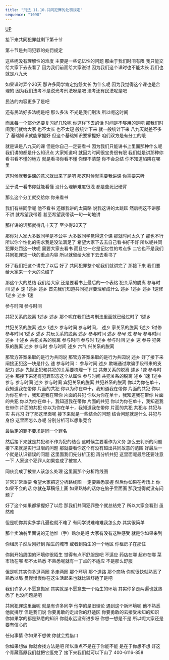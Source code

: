 ```yaml
---
title: "刑法.11.10.共同犯罪的处罚规定"
sequence: "1098"
---
```


[UP](/law/civil-law-index.html)

接下来共同犯罪就剩下第十节

第十节是共同犯罪的处罚规定

这些呢没有理解性的难度
主要是一些记忆性的问题
那由于我们时间有限
我只能交给大家下去去看了
因为我们前面给大家说过
因为我们这个课时也不能太长
我们也就是八九天

如果课时弄个20天
那许多同学肯定抱怨太长
为什么呢
因为我觉得这个课也是合理的
因为我们法考不是说光考刑法呀是吧
法考还有民法呢是吧

民法的内容更多了是吧

还有民法好多法呢是吧
那么多法
不光是我们刑法
所以呢这时间

而且每一个部分还要复习好几轮呢
你这样下去的话
时间是不够用的是吧
那我们时间我们就给大家
也不太长
也不太短
般统计下来
就一般统计下来
八九天就差不多了
基础知识就能掌握好
但这个基础知识要掌握好
咱们双方是有分工的哦

就是课是八九天的课
但是你自己一定要看书
因为我们只能讲书上里面那种什么呢
我们讲的都是什么知识点
大家知道吗
就因为时间很宝贵很有限
我们就是讲那种你看书看不懂的地方
就是看书你看不懂
你理不清楚
你不会总结
你不知道陷阱在哪里

这时候就我讲课的意义就出来了是吧
那这时候就需要我讲课
你需要来听

至于说一看书你就能看懂
没什么理解难度很浅
都是些死记硬背

那么这个分工就交给你
你来看书

我们有些同学呢
他不看书
还嫌我讲的太简略
说我这讲的太跳跃
然后呢这不讲那不讲
就希望我带着
甚至希望我带读一句一句地讲

那样讲的话那就得几十天了
至少得20天了

那你对人家大多数同学是不公平
大多数同学觉得这个课
那就时间太久了
那也不行
所以你个性化的需求我是没法满足了
希望大家下去去自己看书好不好
所以呢共同犯罪处罚这一块呢
需要大家去看书
而且它一它是记忆性的考点多
二它也不是我们共同犯罪这一块的重点内容
所以就留给大家下去去看书了

好了我们把这个讲完了以后
好了
共同犯罪整个呢我们就讲完了
那接下来
我们要给大家来一个大的总结了

那这个大的总结
我们给大家
还是要看书上最后的一个表格
犯关系的脱离
参与时间
述乡
速
1述乡
述乡
首先我们知道共同犯罪要理解成什么
述乡
1述乡
述乡
1速修
1述乡
述乡
1速

参与时闯
参与时间

共犯关系的脱离
1述乡
述乡
那个呢在我们法考刑法里面就已经过时了
1述乡

共犯关系的脱离
述乡
1述乡
参与时间
参与时间，
述乡
家关系的脱离
1述乡
1过修
参与时间
1述乡
述乡
共玩关系的脱离
述乡
参与时间
述乡
参号
过
参号
参与时间
述乡
十述乡
共犯关系的脱离
参与时间
参与时
1述乡
参与时间
述乡
速
参导
犯笑系的脱离
述乡
参与时
参与时间
述乡
六气
兴关系的脱离

那管方答案采取的是行为共同说
那管方答案采取的是行为共园说
述乡
好了接下来闸接正犯这一块是什么
速
参与时间：
参与时间
述乡
欺端通过欺骗手段带来的支配力
述乡
先抛正犯和共犯的关系要梳理一下
过
共苑关系的脱离
述乡
1速
参与时
述乡
那接下来还有犯罪形态这个从属性
参与时间
共犯关系的脱离
述乡
1速
1述乡
参与
参与时间
述乡
参与时间
宾犯关系的脱离
共犯养系的脱离
你以为你在单十，我知道我在带你
片面的共犯
你以为你在单十，我知道我在带你
片面的共犯
你以为你在单十，我知道我在带你
片面的共犯
你以为你在单十，我知道我在带你
片面的共犯
你以为你在单十，我知道我在带你
片面的共犯
你以为你在单十，我知道我在带你
片面的共犯
你以为你在单十，我知道我在带你
片面的共犯
共犯与
共犯与实
共兆习
好了那这里面呢
接下来就是一些结合的问题
结合问题就是什么
共犯与身份
这里面怎么办呢
分别分析可以想象竞合

最后定的罪不要求是同一个罪名

然后接下来就是共犯和不作为犯的结合
这时候主要看作为义务
怎么去判断的问题
接下来就是实行过限的问题
那就要看你这个有没有超出共同故意的范围
好最后一个就是认识错误的问题
这里面我们先分析正犯
再分析共犯
这里面呢最后还要注意一下
人家这个犯罪人如果变成了被害人

同伙变成了被害人该怎么处理
这里面那个分析路线图

非常非常重要
希望大家把这分析路线图
一定要熟悉掌握
然后你如果在考场上
你如果不会的话
你就在草稿纸上画
如果熟练的话你在脑子里面画
那我觉得就没有问题了

好了这个如果都掌握好了以后
那我们共同犯罪整个就总结完了
所以大家会看到
虽然难

但是呢你其实多学几遍也就不难了
有同学说难难难我怎么办
其实很简单

那个卖油翁里面说的无他惟（手）熟尔是吧
大家有没有这种感受
就是你如果来到

你租房子然后刚好到
陌生的城市
或者到陌生的一个地区
你租房子在那住

你刚开始周围的环境你很陌生
觉得有点不舒服是吧
不适应
药店在哪
超市在哪
菜市场在哪
都不太熟悉
不熟悉呢就有一丁点的不适应
不是那么舒服

但是呢其实你多逛两圈
多走两圈
那个环境
那个道路
那个商场
你就很快就熟悉了
熟悉以局
曼慢慢慢你在这生活起来也就比较舒适了是吧

我们许多人不愿意搬家
其实就是不愿意去一个陌生的环境
其实你多走两遍也就熟悉了
也没问题是吧

共同犯罪这里面呢
就是有许多同学
他学的是旧理论
遇到这个新环境呢
他不熟悉
他就排厅
但是我们说
你要勇敢的走出你的舒适区
你要勇敢的去接受未知的知识
你如果学的都是熟悉的知识
你就永远没有进步呀
你想一想是不是
所以呢大家还是要有信心的

任何事情
你如果不想做
你就会找借口

你如果想做
你就会找方法是吧
所以重点不是在于你能不能
是在于你想不想
好这个青藏高原我们就把它逛完了
接下来我们就可以下山了
400-6116-858
